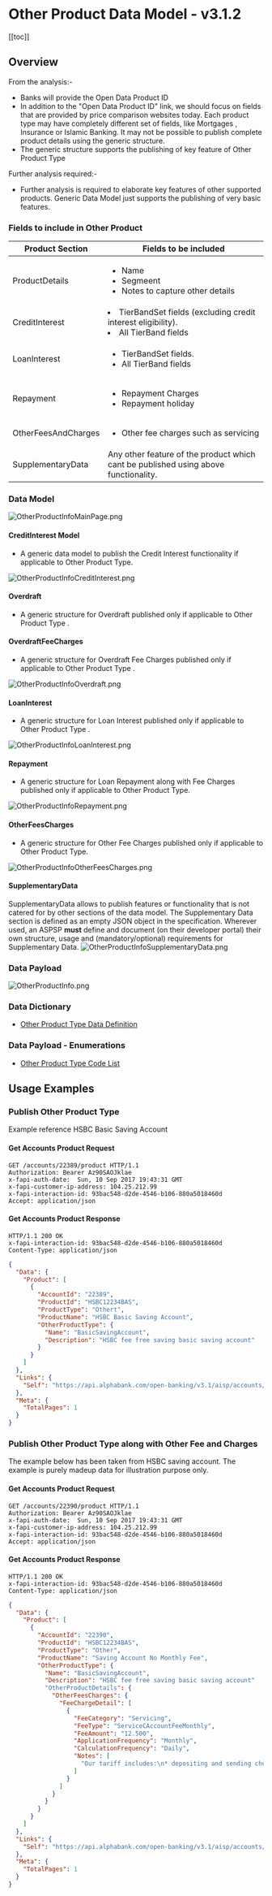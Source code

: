 ---
---

# Other Product Data Model - v3.1.2

[[toc]]

## Overview

From the analysis:-

* Banks will provide the Open Data Product ID
* In addition to the "Open Data Product ID" link, we should focus on fields that are provided by price comparison websites today. Each product type may have completely different set of fields, like Mortgages , Insurance or Islamic Banking. It may not be possible to publish complete product details using the generic structure.
* The generic structure supports the publishing of key feature of Other Product Type

Further analysis required:-

* Further analysis is required to elaborate key features of other supported products. Generic Data Model just supports the publishing of very basic features.

### Fields to include in Other Product

| Product Section |Fields to be included |
| --- |--- |
| ProductDetails | <ul><li>Name</li><li>Segmeent</li><li>Notes to capture other details</li></ul> |
| CreditInterest | <li>TierBandSet fields (excluding credit interest eligibility).</li><li>All TierBand fields</li></ul> |
| LoanInterest | <ul><li>TierBandSet fields.</li><li>All TierBand fields</li></ul> |
| Repayment | <ul><li>Repayment Charges</li><li>Repayment holiday</li></ul> |
| OtherFeesAndCharges | <ul><li>Other fee charges such as servicing</li></ul> |
| SupplementaryData |Any other feature of the product which cant be published using above functionality. |

### Data Model

![OtherProductInfoMainPage.png](./images/OtherProduct/OtherProductInfoMainPage.png)

#### CreditInterest Model

* A generic data model to publish the Credit Interest functionality if applicable to Other Product Type.

![OtherProductInfoCreditInterest.png](./images/OtherProduct/OtherProductInfoCreditInterest.png)

#### Overdraft

* A generic structure for Overdraft published only if applicable to Other Product Type .

#### OverdraftFeeCharges

* A generic structure for Overdraft Fee Charges published only if applicable to Other Product Type .

![OtherProductInfoOverdraft.png](./images/OtherProduct/OtherProductInfoOverdraft.png)

#### LoanInterest

* A generic structure for Loan Interest published only if applicable to Other Product Type .

![OtherProductInfoLoanInterest.png](./images/OtherProduct/OtherProductInfoLoanInterest.png)

#### Repayment

* A generic structure for Loan Repayment along with Fee Charges published only if applicable to Other Product Type.

![OtherProductInfoRepayment.png](./images/OtherProduct/OtherProductInfoRepayment.png)

#### OtherFeesCharges

* A generic structure for Other Fee Charges published only if applicable to Other Product Type.

![OtherProductInfoOtherFeesCharges.png](./images/OtherProduct/OtherProductInfoOtherFeesCharges.png)

#### SupplementaryData

SupplementaryData allows to publish features or functionality that is not catered for by other sections of the data model.
The Supplementary Data section is defined as an empty JSON object in the specification.
Wherever used, an ASPSP **must** define and document (on their developer portal) their own structure, usage and (mandatory/optional) requirements for Supplementary Data.
![OtherProductInfoSupplementaryData.png](./images/OtherProduct/OtherProductInfoSupplementaryData.png)

### Data Payload

![OtherProductInfo.png](./images/OtherProduct/OtherProductInfo.png)

### Data Dictionary

* [Other Product Type Data Definition]( productdatafiles/OtherProductInfo.v3.1.2.DD.xlsx )

### Data Payload - Enumerations

* [Other Product Type Code List]( productdatafiles/OtherProduct.v3.1.2.CodeList.xlsx )

## Usage Examples

### Publish Other Product Type

Example reference HSBC Basic Saving Account

#### Get Accounts Product Request

```
GET /accounts/22389/product HTTP/1.1
Authorization: Bearer Az90SAOJklae
x-fapi-auth-date:  Sun, 10 Sep 2017 19:43:31 GMT
x-fapi-customer-ip-address: 104.25.212.99
x-fapi-interaction-id: 93bac548-d2de-4546-b106-880a5018460d
Accept: application/json
```

#### Get Accounts Product Response

```
HTTP/1.1 200 OK
x-fapi-interaction-id: 93bac548-d2de-4546-b106-880a5018460d
Content-Type: application/json
```

```json
{
  "Data": {
    "Product": [
      {
        "AccountId": "22389",
        "ProductId": "HSBC12234BAS",
        "ProductType": "Othert",
        "ProductName": "HSBC Basic Saving Account",
        "OtherProductType": {
          "Name": "BasicSavingAccount",
          "Description": "HSBC fee free saving basic saving account"
        }
      }
    ]
  },
  "Links": {
    "Self": "https://api.alphabank.com/open-banking/v3.1/aisp/accounts/22289/product"
  },
  "Meta": {
    "TotalPages": 1
  }
}
```

### Publish Other Product Type along with Other Fee and Charges

The example below has been taken from HSBC saving account. The example is purely madeup data for illustration purpose only.

#### Get Accounts Product Request

```
GET /accounts/22390/product HTTP/1.1
Authorization: Bearer Az90SAOJklae
x-fapi-auth-date:  Sun, 10 Sep 2017 19:43:31 GMT
x-fapi-customer-ip-address: 104.25.212.99
x-fapi-interaction-id: 93bac548-d2de-4546-b106-880a5018460d
Accept: application/json
```

#### Get Accounts Product Response

```
HTTP/1.1 200 OK
x-fapi-interaction-id: 93bac548-d2de-4546-b106-880a5018460d
Content-Type: application/json
```

```json
{
  "Data": {
    "Product": [
      {
        "AccountId": "22390",
        "ProductId": "HSBC12234BAS",
        "ProductType": "Other",
        "ProductName": "Saving Account No Monthly Fee",
        "OtherProductType": {
          "Name": "BasicSavingAccount",
          "Description": "HSBC fee free saving basic saving account"
          "OtherProductDetails": {
            "OtherFeesCharges": {
              "FeeChargeDetail": [
                {
                  "FeeCategory": "Servicing",
                  "FeeType": "ServiceCAccountFeeMonthly",
                  "FeeAmount": "12.500",
                  "ApplicationFrequency": "Monthly",
                  "CalculationFrequency": "Daily",
                  "Notes": [
                    "Our tariff includes:\n* depositing and sending cheques\n* cash deposits up to the limit your tariff allows\n* withdrawals\n* Direct Debits, standing orders, bill payments\n* Bas credits\n* debit card payments"
                  ]
                }
              ]
            }
          }
        }
      }
    ]
  },
  "Links": {
    "Self": "https://api.alphabank.com/open-banking/v3.1/aisp/accounts/22390/product"
  },
  "Meta": {
    "TotalPages": 1
  }
}
```

